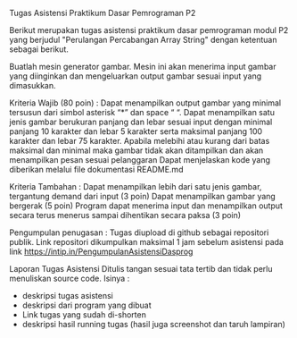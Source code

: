 Tugas Asistensi Praktikum Dasar Pemrograman P2

Berikut merupakan tugas asistensi praktikum dasar pemrograman modul P2 yang berjudul "Perulangan Percabangan Array String" dengan ketentuan sebagai berikut. 

Buatlah mesin generator gambar. Mesin ini akan menerima input gambar yang diinginkan dan mengeluarkan output gambar sesuai input yang dimasukkan. 

Kriteria Wajib (80 poin) : 
Dapat menampilkan output gambar yang minimal tersusun dari simbol asterisk “*” dan space “ “.
Dapat menampilkan satu jenis gambar berukuran panjang dan lebar sesuai input dengan minimal panjang 10 karakter dan lebar 5 karakter serta maksimal panjang 100 karakter dan lebar 75 karakter. 
Apabila melebihi atau kurang dari batas maksimal dan minimal maka gambar tidak akan ditampilkan dan akan menampilkan pesan sesuai pelanggaran
Dapat menjelaskan kode yang diberikan melalui file  dokumentasi README.md

Kriteria Tambahan : 
Dapat menampilkan lebih dari satu jenis gambar, tergantung demand dari input (3 poin)
Dapat menampilkan gambar yang bergerak (5 poin)
Program dapat menerima input dan menampilkan output secara terus menerus sampai dihentikan secara paksa (3 poin)

Pengumpulan penugasan :
Tugas diupload di github sebagai repositori publik. Link repositori dikumpulkan maksimal 1 jam sebelum asistensi pada link https://intip.in/PengumpulanAsistensiDasprog

Laporan Tugas Asistensi
Ditulis tangan sesuai tata tertib dan tidak perlu menuliskan source code. Isinya :
- deskripsi tugas asistensi
- deskripsi dari program yang dibuat
- Link tugas yang sudah di-shorten
- deskripsi hasil running tugas (hasil juga screenshot dan taruh lampiran)
